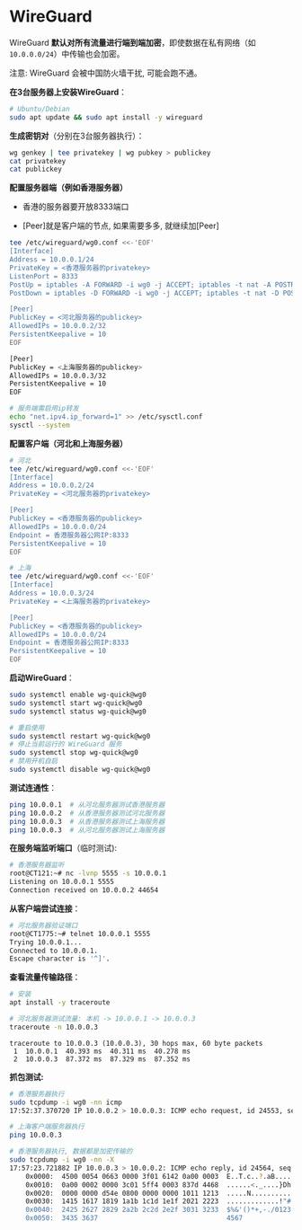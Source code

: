 # WireGuard

WireGuard **默认对所有流量进行端到端加密**，即使数据在私有网络（如 `10.0.0.0/24`）中传输也会加密。

注意: WireGuard 会被中国防火墙干扰, 可能会跑不通。



**在3台服务器上安装WireGuard**：

```sh
# Ubuntu/Debian
sudo apt update && sudo apt install -y wireguard
```



**生成密钥对**（分别在3台服务器执行）：

```sh
wg genkey | tee privatekey | wg pubkey > publickey
cat privatekey
cat publickey
```



**配置服务器端（例如香港服务器）**

- 香港的服务器要开放8333端口

- [Peer]就是客户端的节点, 如果需要多多, 就继续加[Peer]

```sh
tee /etc/wireguard/wg0.conf <<-'EOF'
[Interface]
Address = 10.0.0.1/24
PrivateKey = <香港服务器的privatekey>
ListenPort = 8333
PostUp = iptables -A FORWARD -i wg0 -j ACCEPT; iptables -t nat -A POSTROUTING -o eth0 -j MASQUERADE
PostDown = iptables -D FORWARD -i wg0 -j ACCEPT; iptables -t nat -D POSTROUTING -o eth0 -j MASQUERADE

[Peer]
PublicKey = <河北服务器的publickey>
AllowedIPs = 10.0.0.2/32
PersistentKeepalive = 10
EOF

[Peer]
PublicKey = <上海服务器的publickey>
AllowedIPs = 10.0.0.3/32
PersistentKeepalive = 10
EOF
```

```sh
# 服务端需启用ip转发
echo "net.ipv4.ip_forward=1" >> /etc/sysctl.conf
sysctl --system
```



**配置客户端（河北和上海服务器）**

```sh
# 河北
tee /etc/wireguard/wg0.conf <<-'EOF'
[Interface]
Address = 10.0.0.2/24
PrivateKey = <河北服务器的privatekey>

[Peer]
PublicKey = <香港服务器的publickey>
AllowedIPs = 10.0.0.0/24
Endpoint = 香港服务器公网IP:8333
PersistentKeepalive = 10
EOF
```

```sh
# 上海
tee /etc/wireguard/wg0.conf <<-'EOF'
[Interface]
Address = 10.0.0.3/24
PrivateKey = <上海服务器的privatekey>

[Peer]
PublicKey = <香港服务器的publickey>
AllowedIPs = 10.0.0.0/24
Endpoint = 香港服务器公网IP:8333
PersistentKeepalive = 10
EOF
```



**启动WireGuard**：

```sh
sudo systemctl enable wg-quick@wg0
sudo systemctl start wg-quick@wg0
sudo systemctl status wg-quick@wg0

# 重启使用
sudo systemctl restart wg-quick@wg0
# 停止当前运行的 WireGuard 服务
sudo systemctl stop wg-quick@wg0
# 禁用开机自启
sudo systemctl disable wg-quick@wg0
```



**测试连通性**：

```sh
ping 10.0.0.1  # 从河北服务器测试香港服务器
ping 10.0.0.2  # 从香港服务器测试河北服务器
ping 10.0.0.3  # 从香港服务器测试上海服务器
ping 10.0.0.3  # 从河北服务器测试上海服务器
```



**在服务端监听端口**（临时测试):

```sh
# 香港服务器监听
root@CT121:~# nc -lvnp 5555 -s 10.0.0.1
Listening on 10.0.0.1 5555
Connection received on 10.0.0.2 44654
```

**从客户端尝试连接**：

```sh
# 河北服务器验证端口
root@CT1775:~# telnet 10.0.0.1 5555
Trying 10.0.0.1...
Connected to 10.0.0.1.
Escape character is '^]'.
```

**查看流量传输路径**：

```sh
# 安装
apt install -y traceroute

# 河北服务器测试流量: 本机 -> 10.0.0.1 -> 10.0.0.3
traceroute -n 10.0.0.3
```

```
traceroute to 10.0.0.3 (10.0.0.3), 30 hops max, 60 byte packets
 1  10.0.0.1  40.393 ms  40.311 ms  40.278 ms
 2  10.0.0.3  87.372 ms  87.329 ms  87.352 ms
```

**抓包测试:**

```sh
# 香港服务器执行
sudo tcpdump -i wg0 -nn icmp
17:52:37.370720 IP 10.0.0.2 > 10.0.0.3: ICMP echo request, id 24553, seq 1, length 64

# 上海客户端服务器执行
ping 10.0.0.3
```

```sh
# 香港服务器执行, 数据都是加密传输的
sudo tcpdump -i wg0 -nn -X
17:57:23.721882 IP 10.0.0.3 > 10.0.0.2: ICMP echo reply, id 24564, seq 3, length 64
	0x0000:  4500 0054 0663 0000 3f01 6142 0a00 0003  E..T.c..?.aB....
	0x0010:  0a00 0002 0000 3c01 5ff4 0003 837d 4468  ......<._....}Dh
	0x0020:  0000 0000 d54e 0800 0000 0000 1011 1213  .....N..........
	0x0030:  1415 1617 1819 1a1b 1c1d 1e1f 2021 2223  .............!"#
	0x0040:  2425 2627 2829 2a2b 2c2d 2e2f 3031 3233  $%&'()*+,-./0123
	0x0050:  3435 3637                                4567

```

